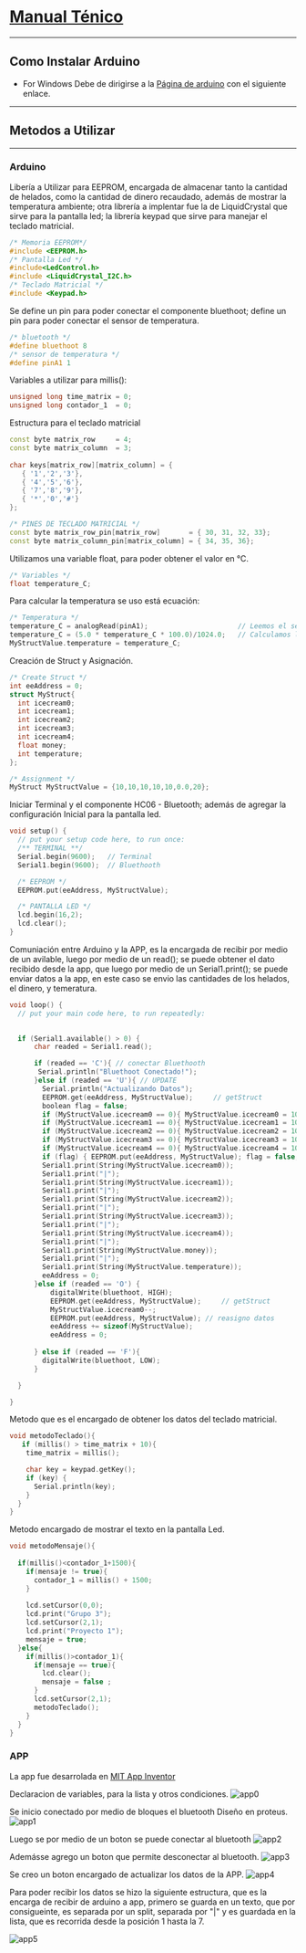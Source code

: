 # [Manual Ténico]()
______

## Como Instalar Arduino

- For Windows
Debe de dirigirse a la [Página de arduino](https://www.arduino.cc/en/software) con el siguiente enlace.
___
## Metodos a Utilizar
____

### Arduino
Libería a Utilizar para EEPROM, encargada de almacenar tanto la cantidad de helados, como la cantidad de dinero recaudado, además de mostrar la temperatura ambiente; otra librería a implentar fue la de LiquidCrystal que sirve para la pantalla led; la librería keypad que sirve para manejar el teclado matricial.
```c++
/* Memoria EEPROM*/
#include <EEPROM.h>
/* Pantalla Led */
#include<LedControl.h>
#include <LiquidCrystal_I2C.h>
/* Teclado Matricial */
#include <Keypad.h>
```

Se define un pin para poder conectar el componente bluethoot; define un pin para poder conectar el sensor de temperatura.
```c++
/* bluetooth */
#define bluethoot 8
/* sensor de temperatura */
#define pinA1 1
```


Variables a utilizar para millis():
```c++
unsigned long time_matrix = 0;
unsigned long contador_1  = 0; 
```

Estructura para el teclado matricial
```c++
const byte matrix_row     = 4;
const byte matrix_column  = 3;
 
char keys[matrix_row][matrix_column] = {
   { '1','2','3'},
   { '4','5','6'},
   { '7','8','9'},
   { '*','0','#'}
};

/* PINES DE TECLADO MATRICIAL */
const byte matrix_row_pin[matrix_row]       = { 30, 31, 32, 33};
const byte matrix_column_pin[matrix_column] = { 34, 35, 36};
```




Utilizamos una variable float, para poder obtener el valor en °C.
```c++
/* Variables */
float temperature_C;
```

Para calcular la temperatura se uso está ecuación:
```c++
/* Temperatura */
temperature_C = analogRead(pinA1);                      // Leemos el sensor por medio de analogRead, se encuentra en un rango de 0 a 1023.
temperature_C = (5.0 * temperature_C * 100.0)/1024.0;   // Calculamos la temperatura con la fórmula.
MyStructValue.temperature = temperature_C;
```

Creación de Struct y Asignación.
```c++
/* Create Struct */
int eeAddress = 0;
struct MyStruct{
  int icecream0;
  int icecream1;
  int icecream2;
  int icecream3;
  int icecream4;
  float money;
  int temperature;
};

/* Assignment */
MyStruct MyStructValue = {10,10,10,10,10,0.0,20};
```


Iniciar Terminal y el componente HC06 - Bluetooth; además de agregar la configuración Inicial para la pantalla led.
```c++
void setup() {
  // put your setup code here, to run once:
  /** TERMINAL **/
  Serial.begin(9600);   // Terminal
  Serial1.begin(9600);  // Bluethooth

  /* EEPROM */
  EEPROM.put(eeAddress, MyStructValue);

  /* PANTALLA LED */
  lcd.begin(16,2);
  lcd.clear();
}

```

Comuniación entre Arduino y la APP, es la encargada de recibir por medio de un avilable, luego por medio de un read(); se puede obtener el dato recibido desde la app, que luego por medio de un Serial1.print(); se puede enviar datos a la app, en este caso se envio las cantidades de los helados, el dinero, y temeratura.

```c++
void loop() {
  // put your main code here, to run repeatedly:
  

  if (Serial1.available() > 0) {
      char readed = Serial1.read();

      if (readed == 'C'){ // conectar Bluethooth
       Serial.println("Bluethoot Conectado!"); 
      }else if (readed == 'U'){ // UPDATE
        Serial.println("Actualizando Datos");
        EEPROM.get(eeAddress, MyStructValue);     // getStruct
        boolean flag = false;
        if (MyStructValue.icecream0 == 0){ MyStructValue.icecream0 = 10; flag = true; }
        if (MyStructValue.icecream1 == 0){ MyStructValue.icecream1 = 10; flag = true; }
        if (MyStructValue.icecream2 == 0){ MyStructValue.icecream2 = 10; flag = true; }
        if (MyStructValue.icecream3 == 0){ MyStructValue.icecream3 = 10; flag = true; }
        if (MyStructValue.icecream4 == 0){ MyStructValue.icecream4 = 10; flag = true; }
        if (flag) { EEPROM.put(eeAddress, MyStructValue); flag = false; }
        Serial1.print(String(MyStructValue.icecream0));
        Serial1.print("|");
        Serial1.print(String(MyStructValue.icecream1));
        Serial1.print("|");
        Serial1.print(String(MyStructValue.icecream2));
        Serial1.print("|");
        Serial1.print(String(MyStructValue.icecream3));
        Serial1.print("|");
        Serial1.print(String(MyStructValue.icecream4));
        Serial1.print("|");
        Serial1.print(String(MyStructValue.money));
        Serial1.print("|");
        Serial1.print(String(MyStructValue.temperature));
        eeAddress = 0;
      }else if (readed == 'O') {
          digitalWrite(bluethoot, HIGH);
          EEPROM.get(eeAddress, MyStructValue);     // getStruct
          MyStructValue.icecream0--;
          EEPROM.put(eeAddress, MyStructValue); // reasigno datos 
          eeAddress += sizeof(MyStructValue);
          eeAddress = 0;
         
      } else if (readed == 'F'){
        digitalWrite(bluethoot, LOW);
      } 

  }

}
```

Metodo que es el encargado de obtener los datos del teclado matricial.
```c++
void metodoTeclado(){
   if (millis() > time_matrix + 10){
    time_matrix = millis();

    char key = keypad.getKey();
    if (key) {
      Serial.println(key);
    }
  }
}
```


Metodo encargado de mostrar el texto en la pantalla Led.
```c++
void metodoMensaje(){
    
  if(millis()<contador_1+1500){
    if(mensaje != true){
      contador_1 = millis() + 1500;  
    }
       
    lcd.setCursor(0,0);
    lcd.print("Grupo 3");
    lcd.setCursor(2,1);
    lcd.print("Proyecto 1");
    mensaje = true;
  }else{
    if(millis()>contador_1){
      if(mensaje == true){
        lcd.clear();
        mensaje = false ; 
      }
      lcd.setCursor(2,1);
      metodoTeclado();
    }
  }
}
```


### APP

La app fue desarrolada en [MIT App Inventor](https://appinventor.mit.edu/)

Declaracion de variables, para la lista y otros condiciones.
![app0](img/app/define.png)


Se inicio conectado por medio de bloques el bluetooth
Diseño en proteus.
![app1](img/app/Conexion.png)

Luego se por medio de un boton se puede conectar al bluetooth
![app2](img/app/button_connected.png)


Ademásse agrego un boton que permite desconectar al bluetooth.
![app3](img/app/button_disconected.png)

Se creo un boton encargado de actualizar los datos de la APP.
![app4](img/app/button_update.png)

Para poder recibir los datos se hizo la siguiente estructura, que es la encarga de recibir de arduino a app, primero se guarda en un texto, que por consigueinte, es separada por un split, separada por "|" y es guardada en la lista, que es recorrida desde la posición 1 hasta la 7.

![app5](img/app/data.png)
